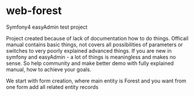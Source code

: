 # web-forest
Symfony4 easyAdmin test project

Project created because of lack of documentation how to do things.
Officail manual contains basic things, not covers all possibilities of parameters or switches to very poorly explained advanced things.
If you are new in symfony and easyAdmin - a lot of things is meaningless and makes no sense.
So help community and make better demo with fully explained manual, how to achieve your goals.

We start with form creation, where main entity is Forest and you want from one form add all related entity records
